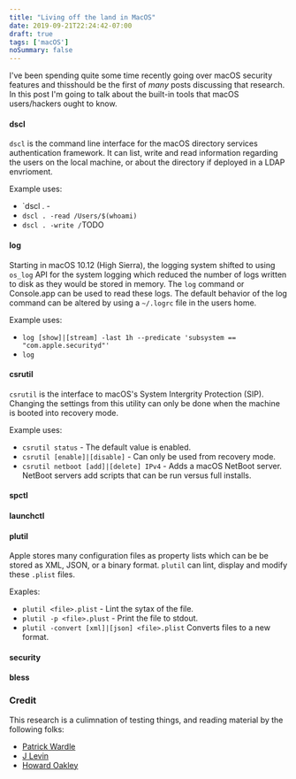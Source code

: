 ```yaml
---
title: "Living off the land in MacOS"
date: 2019-09-21T22:24:42-07:00
draft: true
tags: ['macOS']
noSummary: false
---
```


I've been spending quite some time recently going over macOS security features and thisshould be the first of _many_ posts discussing that research. In this post I'm going to talk about the built-in tools that macOS users/hackers ought to know.

#### dscl
`dscl` is the command line interface for the macOS directory services authentication framework. It can list, write and read information regarding the users on the local machine, or about the directory if deployed in a LDAP envrioment.

Example uses:

* `dscl . -
* `dscl . -read /Users/$(whoami)`
* `dscl . -write /`TODO

#### log
Starting in macOS 10.12 (High Sierra), the logging system shifted to using `os_log` API for the system logging which reduced the number of logs written to disk as they would be stored in memory. The `log` command or Console.app can be used to read these logs. The default behavior of the log command can be altered by using a `~/.logrc` file in the users home.

Example uses:

* `log [show]|[stream] -last 1h --predicate 'subsystem == "com.apple.securityd"'`
* `log `


#### csrutil
`csrutil` is the interface to macOS's System Intergrity Protection (SIP). Changing the settings from this utility can only be done when the machine is booted into recovery mode.

Example uses:

* `csrutil status` - The default value is enabled.
* `csrutil [enable]|[disable]` - Can only be used from recovery mode.
* `csrutil netboot [add]|[delete] IPv4` - Adds a macOS NetBoot server. NetBoot servers add scripts that can be run versus full installs.

#### spctl


#### launchctl


#### plutil
Apple stores many configuration files as property lists which can be be stored as XML, JSON, or a binary format. `plutil` can lint, display and modify these `.plist` files.

Exaples:

* `plutil <file>.plist` - Lint the sytax of the file.
* `plutil -p <file>.plust` - Print the file to stdout.
* `plutil -convert [xml]|[json] <file>.plist` Converts files to a new format.


#### security

#### bless


### Credit

This research is a culimnation of testing things, and reading material by the following folks:

* [Patrick Wardle](https://twitter.com/patrickwardle)
* [J Levin](https://twitter.com/Morpheus______)
* [Howard Oakley](https://twitter.com/howardnoakley)
